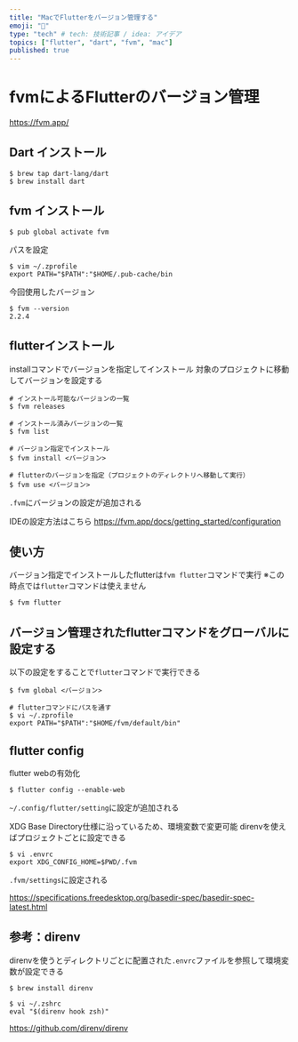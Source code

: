 ```yaml
---
title: "MacでFlutterをバージョン管理する"
emoji: "👏"
type: "tech" # tech: 技術記事 / idea: アイデア
topics: ["flutter", "dart", "fvm", "mac"]
published: true
---
```


# fvmによるFlutterのバージョン管理

https://fvm.app/

## Dart インストール

```
$ brew tap dart-lang/dart
$ brew install dart
```

## fvm インストール

```
$ pub global activate fvm
```
パスを設定
```
$ vim ~/.zprofile
export PATH="$PATH":"$HOME/.pub-cache/bin
```
今回使用したバージョン
```
$ fvm --version
2.2.4
```

## flutterインストール

installコマンドでバージョンを指定してインストール
対象のプロジェクトに移動してバージョンを設定する
```
# インストール可能なバージョンの一覧
$ fvm releases

# インストール済みバージョンの一覧
$ fvm list

# バージョン指定でインストール
$ fvm install <バージョン>

# flutterのバージョンを指定（プロジェクトのディレクトリへ移動して実行）
$ fvm use <バージョン>
```
`.fvm`にバージョンの設定が追加される

IDEの設定方法はこちら
https://fvm.app/docs/getting_started/configuration

## 使い方

バージョン指定でインストールしたflutterは`fvm flutter`コマンドで実行
※この時点では`flutter`コマンドは使えません
```
$ fvm flutter
```

## バージョン管理されたflutterコマンドをグローバルに設定する

以下の設定をすることで`flutter`コマンドで実行できる
```
$ fvm global <バージョン>

# flutterコマンドにパスを通す
$ vi ~/.zprofile
export PATH="$PATH":"$HOME/fvm/default/bin"
```

## flutter config

flutter webの有効化
```
$ flutter config --enable-web
```
`~/.config/flutter/setting`に設定が追加される

XDG Base Directory仕様に沿っているため、環境変数で変更可能
direnvを使えばプロジェクトごとに設定できる
```
$ vi .envrc
export XDG_CONFIG_HOME=$PWD/.fvm
```
`.fvm/settings`に設定される

https://specifications.freedesktop.org/basedir-spec/basedir-spec-latest.html

## 参考：direnv

direnvを使うとディレクトリごとに配置された`.envrc`ファイルを参照して環境変数が設定できる
```
$ brew install direnv

$ vi ~/.zshrc
eval "$(direnv hook zsh)"
```

https://github.com/direnv/direnv
